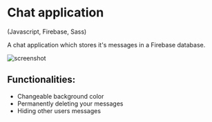 # Chat application
(Javascript, Firebase, Sass)

A chat application which stores it's messages in a Firebase database.

![screenshot](public/chatScreenshot.png)

## Functionalities:
- Changeable background color
- Permanently deleting your messages
- Hiding other users messages
